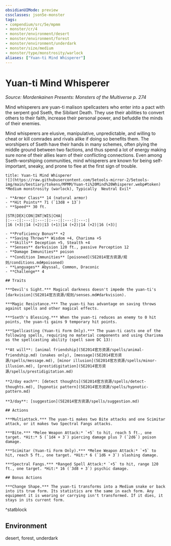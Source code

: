 ```yaml
---
obsidianUIMode: preview
cssclasses: json5e-monster
tags:
- compendium/src/5e/mpmm
- monster/cr/4
- monster/environment/desert
- monster/environment/forest
- monster/environment/underdark
- monster/size/medium
- monster/type/monstrosity/warlock
aliases: ["Yuan-ti Mind Whisperer"]
---
```

# Yuan-ti Mind Whisperer
*Source: Mordenkainen Presents: Monsters of the Multiverse p. 274*  

Mind whisperers are yuan-ti malison spellcasters who enter into a pact with the serpent god Sseth, the Sibilant Death. They use their abilities to convert others to their faith, increase their personal power, and befuddle the minds of their enemies.

Mind whisperers are elusive, manipulative, unpredictable, and willing to cheat or kill comrades and rivals alike if doing so benefits them. The worshipers of Sseth have their hands in many schemes, often plying the middle ground between two factions, and thus spend a lot of energy making sure none of their allies learn of their conflicting connections. Even among Sseth-worshiping communities, mind whisperers are known for being self-important, sneaky, and prone to flee at the first sign of trouble.

```ad-statblock
title: Yuan-ti Mind Whisperer
![](https://raw.githubusercontent.com/5etools-mirror-2/5etools-img/main/bestiary/tokens/MPMM/Yuan-ti%20Mind%20Whisperer.webp#token)
*Medium monstrosity (warlock), Typically  Neutral Evil*

- **Armor Class** 14 (natural armor)
- **Hit Points** 71 (`13d8 + 13`)
- **Speed** 30 ft.

|STR|DEX|CON|INT|WIS|CHA|
|:---:|:---:|:---:|:---:|:---:|:---:|
|16 (+3)|14 (+2)|13 (+1)|14 (+2)|14 (+2)|16 (+3)|

- **Proficiency Bonus** +2
- **Saving Throws** Wisdom +4, Charisma +5
- **Skills** Deception +5, Stealth +4
- **Senses** darkvision 120 ft., passive Perception 12
- **Damage Immunities** poison
- **Condition Immunities** [poisoned](5E2014官方资源/规则/conditions.md#poisoned)
- **Languages** Abyssal, Common, Draconic
- **Challenge** 4

## Traits

***Devil's Sight.*** Magical darkness doesn't impede the yuan-ti's [darkvision](5E2014官方资源/规则/senses.md#darkvision).

***Magic Resistance.*** The yuan-ti has advantage on saving throws against spells and other magical effects.

***Sseth's Blessing.*** When the yuan-ti reduces an enemy to 0 hit points, the yuan-ti gains 9 temporary hit points.

***Spellcasting (Yuan-ti Form Only).*** The yuan-ti casts one of the following spells, requiring no material components and using Charisma as the spellcasting ability (spell save DC 13):

**At will**: [animal friendship](5E2014官方资源/spells/animal-friendship.md) (snakes only), [message](5E2014官方资源/spells/message.md), [minor illusion](5E2014官方资源/spells/minor-illusion.md), [prestidigitation](5E2014官方资源/spells/prestidigitation.md)

**2/day each**: [detect thoughts](5E2014官方资源/spells/detect-thoughts.md), [hypnotic pattern](5E2014官方资源/spells/hypnotic-pattern.md)

**3/day**: [suggestion](5E2014官方资源/spells/suggestion.md)

## Actions

***Multiattack.*** The yuan-ti makes two Bite attacks and one Scimitar attack, or it makes two Spectral Fangs attacks.

***Bite.*** *Melee Weapon Attack:* `+5` to hit, reach 5 ft., one target. *Hit:* 5 (`1d4 + 3`) piercing damage plus 7 (`2d6`) poison damage.

***Scimitar (Yuan-ti Form Only).*** *Melee Weapon Attack:* `+5` to hit, reach 5 ft., one target. *Hit:* 6 (`1d6 + 3`) slashing damage.

***Spectral Fangs.*** *Ranged Spell Attack:* `+5` to hit, range 120 ft., one target. *Hit:* 16 (`3d8 + 3`) psychic damage.

## Bonus Actions

***Change Shape.*** The yuan-ti transforms into a Medium snake or back into its true form. Its statistics are the same in each form. Any equipment it is wearing or carrying isn't transformed. If it dies, it stays in its current form.
```
^statblock

## Environment

desert, forest, underdark